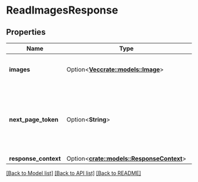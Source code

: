 # ReadImagesResponse

## Properties

Name | Type | Description | Notes
------------ | ------------- | ------------- | -------------
**images** | Option<[**Vec<crate::models::Image>**](Image.md)> | Information about one or more OMIs. | [optional]
**next_page_token** | Option<**String**> | The token to request the next page of results. Each token refers to a specific page. | [optional]
**response_context** | Option<[**crate::models::ResponseContext**](ResponseContext.md)> |  | [optional]

[[Back to Model list]](../README.md#documentation-for-models) [[Back to API list]](../README.md#documentation-for-api-endpoints) [[Back to README]](../README.md)



